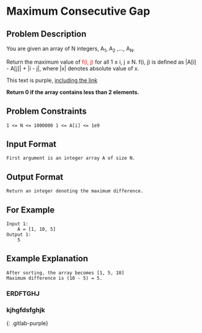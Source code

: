 # Maximum Consecutive Gap

## Problem Description
You are given an array of N integers, A<sub>1</sub>, A<sub>2</sub> ,..., A<sub>N</sub>.

Return the maximum value of <font color="red">f(i, j)</font> for all 1 ≤ i, j ≤ N. f(i, j) is defined as |A[i] - A[j]| + |i - j|, where |x| denotes absolute value of x.


<div class="text-purple">
  This text is purple, <a href="#" class="text-inherit">including the link</a>
</div>

**Return 0 if the array contains less than 2 elements.**   

## Problem Constraints
```
1 <= N <= 1000000 1 <= A[i] <= 1e9 
```

## Input Format
```
First argument is an integer array A of size N.
```

## Output Format
```
Return an integer denoting the maximum difference.
```
## For Example
```
Input 1:
    A = [1, 10, 5]
Output 1:
    5
```

## Example Explanation
```
After sorting, the array becomes [1, 5, 10]
Maximum difference is (10 - 5) = 5.
```



### <i class="fab fa-gitlab fa-fw" style="color:rgb(107,79,187); font-size:.85em" aria-hidden="true"></i>ERDFTGHJ

### kjhgfdsfghjk
{: .gitlab-purple}